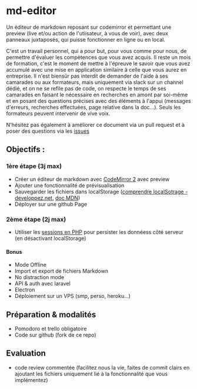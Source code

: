 # md-editor

Un éditeur de markdown reposant sur codemirror et permettant une preview (live et/ou action de l'utiisateur, à vous de voir), avec deux panneaux juxtaposés, qui puisse fonctionner en ligne ou en local.

C'est un travail personnel, qui a pour but, pour vous comme pour nous, de permettre d'évaluer les compètences que vous avez acquis.
Il reste un mois de formation, c'est le moment de mettre à l'épreuve le savoir que  vous avez accumulé avec une mise en application similaire à celle que vous aurez en entreprise.
Il n'est biensûr pas interdit de demander de  l'aide à ses camarades ou aux formateurs, mais uniquement via slack sur un channel dédié, et on ne se refile pas de code, on respecte le temps de ses camarades en faisant le nécessaire en recherches en amont par soi-même et en posant des questions précises avec des  éléments à l'appui (messages d'erreurs, recherches effectuées, page relative dans la doc...). Seuls les formateurs peuvent intervenir de vive voix.

N'hésitez pas également à améliorer ce document via un pull request et à poser des questions via les [issues](https://github.com/SimplonTlse/md-editor/issues)

## Objectifs :

### 1ère étape (3j max)
- Créer un éditeur de markdown avec [CodeMirror 2](http://codemirror.net/2/mode/gfm/index.html) avec preview
- Ajouter une fonctionnalité de prévisualisation
- Sauvegarder les fichiers dans localStorage ([comprendre localSotrage - developpez.net](http://debray-jerome.developpez.com/articles/comprendre-le-storage-en-html5/), [doc MDN](https://developer.mozilla.org/fr/docs/Web/API/Window/localStorage))
- Déployer sur une github Page

### 2ème étape (2j max)
- Utiliser les [sessions en PHP](http://php.developpez.com/cours/sessions/?page=page_3) pour persister les donnéess côté serveur (en désactivant localStorage)

#### Bonus
- Mode Offline
- Import et export de fichiers Markdown
- No distraction mode
- API & auth avec laravel
- Electron
- Déploiement sur un VPS (smp, perso, heroku...)

## Préparation & modalités
- Pomodoro et trello obligatoire
- Code sur github (fork de ce repo)

## Evaluation
- code review commentée (facilitez nous la vie, faites de commit clairs en ajoutant les fichiers uniquement lié à la fonctionnalité que vous implémentez)

 
